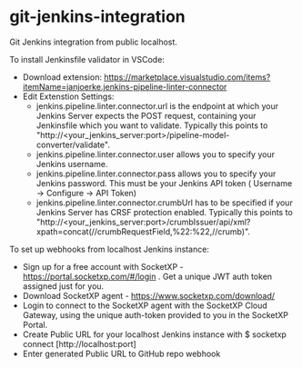 # git-jenkins-integration

Git Jenkins integration from public localhost.

To install Jenkinsfile validator in VSCode:
- Download extension: https://marketplace.visualstudio.com/items?itemName=janjoerke.jenkins-pipeline-linter-connector
- Edit Extenstion Settings:
    - jenkins.pipeline.linter.connector.url is the endpoint at which your Jenkins Server expects the POST request, containing your Jenkinsfile which you want to validate. Typically this points to "http://<your_jenkins_server:port>/pipeline-model-converter/validate".
    - jenkins.pipeline.linter.connector.user allows you to specify your Jenkins username.
    - jenkins.pipeline.linter.connector.pass allows you to specify your Jenkins password. This must be your Jenkins API token ( Username -> Configure -> API Token) 
    - jenkins.pipeline.linter.connector.crumbUrl has to be specified if your Jenkins Server has CRSF protection enabled. Typically this points to "http://<your_jenkins_server:port>/crumbIssuer/api/xml?xpath=concat(//crumbRequestField,%22:%22,//crumb)".
    
To set up webhooks from localhost Jenkins instance:
- Sign up for a free account with SocketXP - https://portal.socketxp.com/#/login . Get a unique JWT auth token assigned just for you.
- Download SocketXP agent - https://www.socketxp.com/download/
- Login to connect to the SocketXP agent with the SocketXP Cloud Gateway, using the unique auth-token provided to you in the SocketXP Portal.
- Create Public URL for your localhost Jenkins instance with $ socketxp connect [http://localhost:port]
- Enter generated Public URL to GitHub repo webhook

